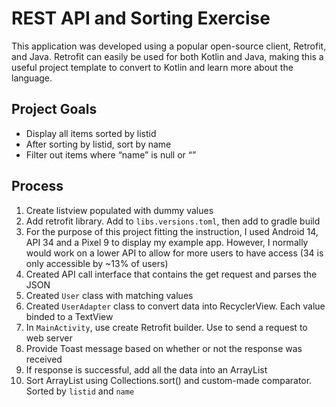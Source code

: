 # REST API and Sorting Exercise

This application was developed using a popular open-source client, Retrofit, and Java. Retrofit can easily be used for both Kotlin and Java, making this a useful project template to convert to Kotlin and learn more about the language.

## Project Goals
- Display all items sorted by listid
- After sorting by listid, sort by name
- Filter out items where “name” is null or “”

## Process
1. Create listview populated with dummy values
2. Add retrofit library. Add to ```libs.versions.toml```, then add to gradle build
3. For the purpose of this project fitting the instruction, I used Android 14, API 34 and a Pixel 9 to display my example app. However, I normally would work on a lower API to allow for more users to have access (34 is only accessible by ~13% of users)
5. Created API call interface that contains the get request and parses the JSON
6. Created ```User``` class with matching values
7. Created ```UserAdapter``` class to convert data into RecyclerView. Each value binded to a TextView
8. In ```MainActivity```, use create Retrofit builder. Use to send a request to web server
9. Provide Toast message based on whether or not the response was received
10. If response is successful, add all the data into an ArrayList
11. Sort ArrayList using Collections.sort() and custom-made comparator. Sorted by ```listid``` and ```name```
